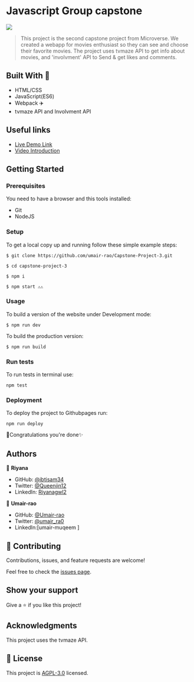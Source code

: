 # Javascript Group capstone

![](https://img.shields.io/badge/Microverse-blueviolet)

> This project is the second capstone project from Microverse. We created a webapp for movies enthusiast so they can see and choose  their favorite movies. The project uses tvmaze API to get info about movies, and 'involvment' API to Send & get likes and comments.


## Built With 🗼

- HTML/CSS
- JavaScript(ES6)
- Webpack ✈️
- tvmaze API and Involvment API

## Useful links

- [Live Demo Link]()
- [Video Introduction]()

## Getting Started

### Prerequisites

You need to have a browser and this tools installed:

- Git
- NodeJS

### Setup

To get a local copy up and running follow these simple example steps:

```
$ git clone https://github.com/umair-rao/Capstone-Project-3.git
```

```
$ cd capstone-project-3
```

```
$ npm i
```

```
$ npm start ⚠️⚠️ 
```

### Usage

To build a version of the website under Development mode:

```
$ npm run dev
```

To build the production version:

```
$ npm run build
```

### Run tests

To run tests in terminal use:

```
npm test
```

### Deployment

To deploy the project to Githubpages run:

```
npm run deploy
```
🎉Congratulations you're done✨

## Authors

👤 **Riyana**

- GitHub: [@ibtisam34](https://github.com/ibtisam34)
- Twitter: [@Queenjin12](https://twitter.com/Queennin12)
- LinkedIn: [Riyanagwl2](https://linkedin.com/in/Riyanagwl2)

👤 **Umair-rao**

- GitHub: [@Umair-rao](https://github.com/umair-rao)
- Twitter: [@umair_ra0](https://twitter.com/@umair_ra0)
- LinkedIn:[umair-muqeem ][](https://www.linkedin.com/in/engr-umair-muqeem/)

## 🤝 Contributing

Contributions, issues, and feature requests are welcome!

Feel free to check the [issues page](../../issues/).

## Show your support

Give a ⭐️ if you like this project!

## Acknowledgments

This project uses the tvmaze API.

## 📝 License

This project is [AGPL-3.0](./LICENSE) licensed.